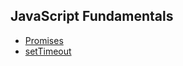 ## JavaScript Fundamentals

- [Promises](https://github.com/BekCodingAddict/JavaScript/blob/master/Fundamentals/Promises.md)
- [setTimeout](https://github.com/BekCodingAddict/JavaScript/blob/master/Fundamentals/setTimeout.md)
